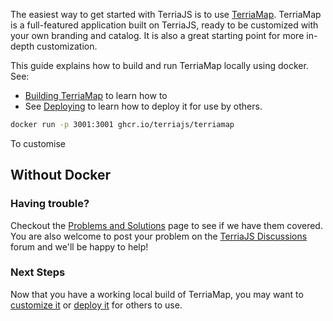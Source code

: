 The easiest way to get started with TerriaJS is to use [TerriaMap](https://github.com/TerriaJS/TerriaMap). TerriaMap is a full-featured application built on TerriaJS, ready to be customized with your own branding and catalog. It is also a great starting point for more in-depth customization.

This guide explains how to build and run TerriaMap locally using docker. See:
* [Building TerriaMap](customizing/building-terriamap.md) to learn how to 
* See [Deploying](deploying/README.md) to learn how to deploy it for use by others.

```bash
docker run -p 3001:3001 ghcr.io/terriajs/terriamap 
```

To customise

## Without Docker



### Having trouble?

Checkout the [Problems and Solutions](contributing/problems-and-solutions.md) page to see if we have them covered. You are also welcome to post your problem on the [TerriaJS Discussions](https://github.com/TerriaJS/terriajs/discussions) forum and we'll be happy to help!

### Next Steps

Now that you have a working local build of TerriaMap, you may want to [customize it](customizing/README.md) or [deploy it](deploying/README.md) for others to use.
